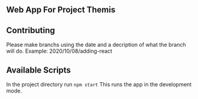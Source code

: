 ## Web App For Project Themis

## Contributing

Please make branchs using the date and a decription of what the branch will do.
Example: 2020/10/08/adding-react

## Available Scripts

In the project directory run `npm start` 
This runs the app in the development mode.
